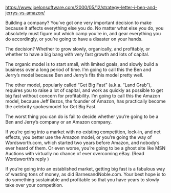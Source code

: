 ---
---


<https://www.joelonsoftware.com/2000/05/12/strategy-letter-i-ben-and-jerrys-vs-amazon/>

Building a company? You’ve got one very important decision to make because it affects everything else you do. No matter what else you do, you absolutely must figure out which camp you’re in, and gear everything you do accordingly, or you’re going to have a disaster on your hands.

The decision? Whether to grow slowly, organically, and profitably, or whether to have a big bang with very fast growth and lots of capital.

The organic model is to start small, with limited goals, and slowly build a business over a long period of time. I’m going to call this the Ben and Jerry’s model because Ben and Jerry’s fits this model pretty well.

The other model, popularly called “Get Big Fast” (a.k.a. “Land Grab”), requires you to raise a lot of capital, and work as quickly as possible to get big fast without concern for profitability. I’m going to call this the Amazon model, because Jeff Bezos, the founder of Amazon, has practically become the celebrity spokesmodel for Get Big Fast.

The worst thing you can do is fail to decide whether you’re going to be a Ben and Jerry’s company or an Amazon company.

If you’re going into a market with no existing competition, lock-in, and net effects, you better use the Amazon model, or you’re going the way of Wordsworth.com, which started two years before Amazon, and nobody’s ever heard of them. Or even worse, you’re going to be a ghost site like MSN Auctions with virtually no chance of ever overcoming eBay. (Read Wordsworth’s reply )

If you’re going into an established market, getting big fast is a fabulous way of wasting tons of money, as did BarnesandNoble.com. Your best hope is to do something sustainable and profitable so that you have years to slowly take over your competition.
